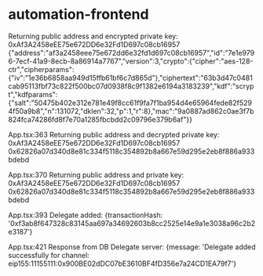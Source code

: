 # automation-frontend

Returning public address and encrypted private key:  0xAf3A2458eEE75e672DD6e32Fd1D697c08cb16957 {"address":"af3a2458eee75e672dd6e32fd1d697c08cb16957","id":"7e1e9796-7ecf-41a9-8ecb-8a86914a7767","version":3,"crypto":{"cipher":"aes-128-ctr","cipherparams":{"iv":"1e36b6858aa949d15ffb61bf6c7d865d"},"ciphertext":"63b3d47c0481cab95113fbf73c822f500bc07d0938f8c9f1382e6194a3183239","kdf":"scrypt","kdfparams":{"salt":"50475b402e312e781e49f8cc61f9fa7f1ba954d4e65964fede82f5294f50a9b8","n":131072,"dklen":32,"p":1,"r":8},"mac":"9a0887ad862c0ae3f7b824fca74286fd8f7e70a1285fbcbdd2c09796e379b6af"}}

App.tsx:363 Returning public address and decrypted private key:  0xAf3A2458eEE75e672DD6e32Fd1D697c08cb16957 0x62826a07d340d8e81c334f5118c354892b8a667e59d295e2eb8f886a933bdebd


App.tsx:370 Returning public address and private key:  0xAf3A2458eEE75e672DD6e32Fd1D697c08cb16957 0x62826a07d340d8e81c334f5118c354892b8a667e59d295e2eb8f886a933bdebd

App.tsx:393 Delegate added:  {transactionHash: '0xf3ab8f647328c83145aa697a34692603b8cc2525e14e9a1e3038a96c2b2e3187'}

App.tsx:421 Response from DB Delegate server: {message: 'Delegate added successfully for channel: eip155:11155111:0x900BE02dDC07bE3610BF4fD356e7a24CD1EA79f7'}